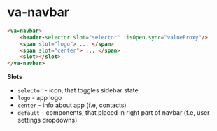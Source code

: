 # va-navbar

```html
<va-navbar>
    <header-selector slot="selector" :isOpen.sync="valueProxy"/>
    <span slot="logo"> ... </span>
    <span slot="center"> ... </span>
    <slot></slot>
</va-navbar>
```

**Slots**
* `selector` - icon, that toggles sidebar state
* `logo` - app logo
* `center` - info about app (f.e, contacts) 
* `default` - components, that placed in right part of navbar (f.e, user settings dropdowns)

